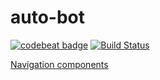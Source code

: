 # auto-bot
<a href="https://codebeat.co/projects/github-com-geanbrandao-auto-bot-develop"><img alt="codebeat badge" src="https://codebeat.co/badges/9d71394d-6294-4167-a4e1-96d2cf1051b6" /></a>
[![Build Status](https://travis-ci.org/geanbrandao/auto-bot.svg?branch=master)](https://travis-ci.org/geanbrandao/auto-bot)


[Navigation components](https://developer.android.com/guide/navigation/navigation-getting-started)
